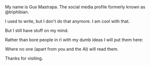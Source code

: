 My name is Gus Mastrapa. The social media profile formerly known as @triphibian.

I used to write, but I don't do that anymore. I am cool with that.

But I still have stuff on my mind.

Rather than bore people in rl with my dumb ideas I will put them here:

Where no one (apart from you and the AI) will read them.

Thanks for visiting.
